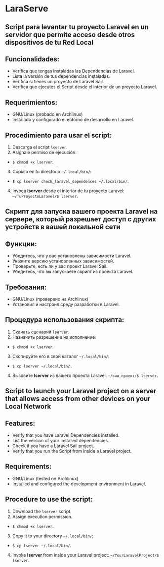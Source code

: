 # LaraServe
## Script para levantar tu proyecto Laravel en un servidor que permite acceso desde otros dispositivos de tu Red Local
## Funcionalidades:
- Verifica que tengas instaladas las Dependencias de Laravel.
- Lista la versión de tus dependencias instaladas.
- Verifica si tienes un proyecto de Laravel Sail.
- Verifica que ejecutes el Script desde el interior de un proyecto Laravel.

## Requerimientos:
- GNU/Linux (probado en Archlinux)
- Instálado y configurado el entorno de desarrollo en Laravel.

## Procedimiento para usar el script:
1. Descarga el script `lserver`.
2. Asígnale permiso de ejecución:
- `$ chmod +x lserver`.
3. Cópialo en tu directorio `~/.local/bin/`:
- `$ cp lserver check_laravel_dependences ~/.local/bin/`.
4. Invoca **lserver** desde el interior de tu proyecto Laravel: `~/TuProyectoLaravel/$ lserver`.

## Скрипт для запуска вашего проекта Laravel на сервере, который разрешает доступ с других устройств в вашей локальной сети
## Функции:
- Убедитесь, что у вас установлены зависимости Laravel.
- Укажите версию установленных зависимостей.
- Проверьте, есть ли у вас проект Laravel Sail.
- Убедитесь, что вы запускаете скрипт из проекта Laravel.

## Требования:
- GNU/Linux (проверено на Archlinux)
- Установил и настроил среду разработки в Laravel.

## Процедура использования скрипта:
1. Скачать сценарий `lserver`.
2. Назначить разрешение на исполнение:
- `$ chmod +x lserver`.
3. Скопируйте его в свой каталог `~/.local/bin/`:
- `$ cp lserver ~/.local/bin/.`
4. Вызовите **lserver** из вашего проекта Laravel: `~/ваш_проект/$ lserver`.

## Script to launch your Laravel project on a server that allows access from other devices on your Local Network
## Features:
- Verify that you have Laravel Dependencies installed.
- List the version of your installed dependencies.
- Check if you have a Laravel Sail project.
- Verify that you run the Script from inside a Laravel project.

## Requirements:
- GNU/Linux (tested on Archlinux)
- Installed and configured the development environment in Laravel.

## Procedure to use the script:
1. Download the `lserver` script.
2. Assign execution permission.
- `$ chmod +x lserver`.
3. Copy it to your directory `~/.local/bin/`:
- `$ cp lserver ~/.local/bin/`.
4. Invoke **lserver** from inside your Laravel project: `~/YourLaravelProject/$ lserver`.
